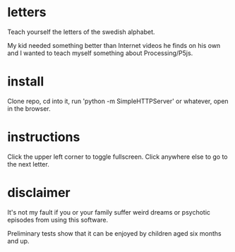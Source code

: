 # letters
Teach yourself the letters of the swedish alphabet. 

My kid needed something better than Internet videos he finds on his own and I wanted to teach myself something about Processing/P5js. 

# install
Clone repo, cd into it, run 'python -m SimpleHTTPServer' or whatever, open in the browser. 

# instructions
Click the upper left corner to toggle fullscreen. Click anywhere else to go to the next letter. 

# disclaimer
It's not my fault if you or your family suffer weird dreams or psychotic episodes from using this software. 

Preliminary tests show that it can be enjoyed by children aged six months and up. 
